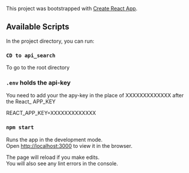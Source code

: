 This project was bootstrapped with [Create React App](https://github.com/facebook/create-react-app).

## Available Scripts

In the project directory, you can run:

### `CD to api_search`

To go to the root directory

### `.env` holds the api-key

You need to add your the apy-key in the place of XXXXXXXXXXXXX after the React_ APP_KEY

REACT_APP_KEY=XXXXXXXXXXXXX



### `npm start`

Runs the app in the development mode.<br>
Open [http://localhost:3000](http://localhost:3000) to view it in the browser.

The page will reload if you make edits.<br>
You will also see any lint errors in the console.

